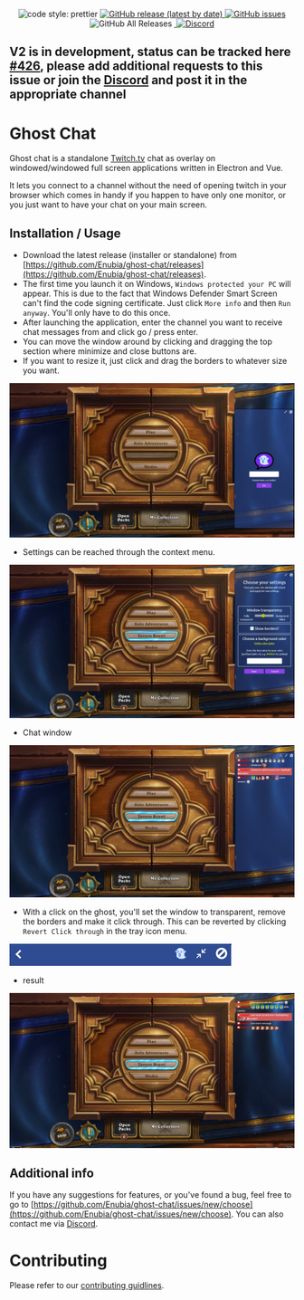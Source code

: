 <p align="center">
  <img alt="code style: prettier" src="https://img.shields.io/badge/code_style-prettier-ff69b4.svg?style=for-the-badge">
  <a href="https://github.com/Enubia/ghost-chat/releases/latest">
    <img alt="GitHub release (latest by date)" src="https://img.shields.io/github/v/release/enubia/ghost-chat?style=for-the-badge">
  </a>
  <a href="https://github.com/Enubia/ghost-chat/issues?q=is%3Aissue+is%3Aopen+sort%3Aupdated-desc">
    <img alt="GitHub issues" src="https://img.shields.io/github/issues/enubia/ghost-chat?style=for-the-badge">
  </a>
  <img alt="GitHub All Releases" src="https://img.shields.io/github/downloads/enubia/ghost-chat/total?color=brightgreen&style=for-the-badge">
  <a href="https://www.twitch.tv/enubia1" target="_blank">
    <img alt="" src="https://img.shields.io/twitch/status/enubia1?color=%23a85fff&style=for-the-badge">
  </a>
  <a href="https://discord.gg/SfaKfDNCcd" target="_blank">
    <img alt="Discord" src="https://img.shields.io/discord/1078447787252916234?label=Discord&logo=Discord&style=for-the-badge">
  </a>
</p>

## V2 is in development, status can be tracked here [#426](https://github.com/Enubia/ghost-chat/issues/426), please add additional requests to this issue or join the [Discord](https://discord.gg/SfaKfDNCcd) and post it in the appropriate channel

# Ghost Chat

Ghost chat is a standalone [Twitch.tv](https://www.twitch.tv) chat as overlay on windowed/windowed full screen applications written in Electron and Vue.

It lets you connect to a channel without the need of opening twitch in your browser which comes in handy if you happen to have only one monitor,
or you just want to have your chat on your main screen.

## Installation / Usage

- Download the latest release (installer or standalone) from [https://github.com/Enubia/ghost-chat/releases](https://github.com/Enubia/ghost-chat/releases).
- The first time you launch it on Windows, `Windows protected your PC` will appear. This is due to the fact that Windows Defender Smart Screen can't find the code signing certificate. Just click `More info` and then `Run anyway`. You'll only have to do this once.
- After launching the application, enter the channel you want to receive chat messages from and click go / press enter.
- You can move the window around by clicking and dragging the top section where minimize and close buttons are.
- If you want to resize it, just click and drag the borders to whatever size you want.

![png](v1/images/index.png)

- Settings can be reached through the context menu.

![png](v1/images/settings.png)

- Chat window

![png](v1/images/chatShowcase.png)

- With a click on the ghost, you'll set the window to transparent, remove the borders and make it click through. This can be reverted by clicking `Revert Click through` in the tray icon menu.

![png](v1/images/ghostbutton.png)

- result

![png](v1/images/transparentShowcase.png)

## Additional info

If you have any suggestions for features, or you've found a bug, feel free to go to [https://github.com/Enubia/ghost-chat/issues/new/choose](https://github.com/Enubia/ghost-chat/issues/new/choose). You can also contact me via [Discord](https://discord.gg/SfaKfDNCcd).

# Contributing

Please refer to our [contributing guidlines](CONTRIBUTING.md).
